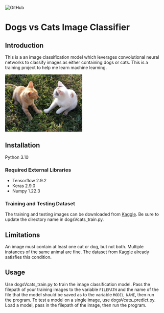 ![GitHub](https://img.shields.io/github/license/richardgan36/Dogs-vs-Cats-Image-Classifier)
# Dogs vs Cats Image Classifier

## Introduction

This is a an image classification model which leverages convolutional neural networks to classify images as either containing dogs or cats.
This is a training project to help me learn machine learning.


<img src="https://github.com/richardgan36/Dogs-vs-Cats-Image-Classifier/blob/main/screenshots/two_cats.jpg" width=50% height=50%>


## Installation

Python 3.10

### Required External Libraries

* Tensorflow 2.9.2
* Keras 2.9.0
* Numpy 1.22.3

### Training and Testing Dataset

The training and testing images can be downloaded from [Kaggle](https://www.kaggle.com/competitions/dogs-vs-cats/data).
Be sure to update the directory name in dogsVcats_train.py.


## Limitations

An image must contain at least one cat or dog, but not both. Multiple instances of the same animal are fine. The dataset from [Kaggle](https://www.kaggle.com/competitions/dogs-vs-cats/data) already satisfies this condition.

## Usage

Use dogsVcats_train.py to train the image classification model. Pass the filepath of your training images to the variable `FILEPATH` and the name of the file that the model should be saved as to the variable `MODEL_NAME`, then run the program.
To test a model on a single image, use dogsVcats_predict.py. Load a model, pass in the filepath of the image, then run the program.


